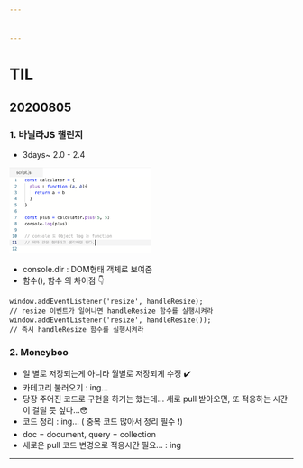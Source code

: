 ```yaml
---


---
```


<h1 id="til">TIL</h1>
<h2 id="section">20200805</h2>
<h3 id="바닐라js-챌린지">1. 바닐라JS 챌린지</h3>
<ul>
<li>3days~ 2.0 - 2.4</li>
</ul>
<img src="https://github.com/jina95/TIL/blob/master/images/Daily/202008/console%20object%20log%20function.png" width="50%">
<ul>
<li>console.dir : DOM형태 객체로 보여줌</li>
<li>함수(), 함수 의 차이점 👇</li>
</ul>
<pre><code>window.addEventListener('resize', handleResize);
// resize 이벤트가 일어나면 handleResize 함수를 실행시켜라
window.addEventListener('resize', handleResize());
// 즉시 handleResize 함수를 실행시켜라 </code></pre>
<h3 id="moneyboo">2. Moneyboo</h3>
<ul>
<li>일 별로 저장되는게 아니라 월별로 저장되게 수정 ✔️</li>
<li>카테고리 불러오기 : ing…</li>
<li>당장 주어진 코드로 구현을 하기는 했는데… 새로 pull 받아오면, 또 적응하는 시간이 걸릴 듯 싶다…😳</li>
<li>코드 정리 : ing… ( 중복 코드 많아서 정리 필수 ❗️)</li>
<li>doc = document, query = collection</li>
<li>새로운 pull 코드 변경으로 적응시간 필요… : ing</li>
</ul>
<hr> 

